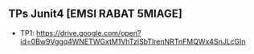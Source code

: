 ## TPs Junit4 [EMSI RABAT 5MIAGE]
* TP1: https://drive.google.com/open?id=0Bw9Vggq4WNETWGxtM1VhTzlSbTlrenNRTnFMQWx4SnJLcGln
